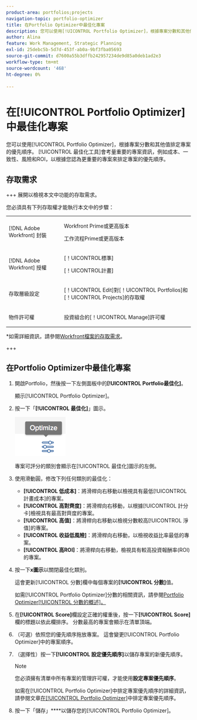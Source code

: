 ```yaml
---
product-area: portfolios;projects
navigation-topic: portfolio-optimizer
title: 在Portfolio Optimizer中最佳化專案
description: 您可以使用[!UICONTROL Portfolio Optimizer]，根據專案分數和其他值排定專案的優先順序。 Optimizer會考量重要的專案資訊，例如成本、一致性、風險和ROI，以根據對您而言更重要的專案來排定專案的優先順序。
author: Alina
feature: Work Management, Strategic Planning
exl-id: 25debc5b-5d7d-453f-ab0a-9bf3fba05693
source-git-commit: d7600a55b3dffb242957234de9d85a0deb1ad2e3
workflow-type: tm+mt
source-wordcount: '468'
ht-degree: 0%

---
```


# 在[!UICONTROL Portfolio Optimizer]中最佳化專案

您可以使用[!UICONTROL Portfolio Optimizer]，根據專案分數和其他值排定專案的優先順序。 [!UICONTROL 最佳化工具]會考量重要的專案資訊，例如成本、一致性、風險和ROI，以根據您認為更重要的專案來排定專案的優先順序。

## 存取需求

+++ 展開以檢視本文中功能的存取需求。 

您必須具有下列存取權才能執行本文中的步驟：

<table style="table-layout:auto"> 
 <col> 
 <col> 
 <tbody> 
  <tr> 
   <td role="rowheader">[!DNL Adobe Workfront] 封裝</td> 
   <td> <p>Workfront Prime或更高版本</p>
      <p>工作流程Prime或更高版本</p>
    </td> 
  </tr> 
  <tr> 
   <td role="rowheader">[!DNL Adobe Workfront] 授權</td> 
   <td> <p>[！UICONTROL標準]</p>
   <p>[！UICONTROL計畫]</p> </td> 
  </tr> 
  <tr> 
   <td role="rowheader">存取層級設定</td> 
   <td> <p>[！UICONTROL Edit]對[！UICONTROL Portfolios]和[！UICONTROL Projects]的存取權</p>  </td>
</tr> 
  <tr> 
   <td role="rowheader">物件許可權</td> 
   <td> <p>投資組合的[！UICONTROL Manage]許可權</p>  </td> 
  </tr> 
 </tbody> 
</table>

*如需詳細資訊，請參閱[Workfront檔案的存取需求](/help/quicksilver/administration-and-setup/add-users/access-levels-and-object-permissions/access-level-requirements-in-documentation.md)。

+++

<!--Old
<table style="table-layout:auto"> 
 <col> 
 <col> 
 <tbody> 
  <tr> 
   <td role="rowheader">[!DNL Adobe Workfront] plan</td> 
   <td> Any</td> 
  </tr> 
  <tr> 
   <td role="rowheader">Adobe Workfront licenses*</td> 
   <td> <p>New: [!UICONTROL Standard] </p>
   <p>Current: [!UICONTROL Plan] </p> </td> 
  </tr> 
  <tr> 
   <td role="rowheader">Access level configurations*</td> 
   <td> <p>[!UICONTROL Edit] access to Projects and Portfolios</p> </td> 
  </tr> 
  <tr> 
   <td role="rowheader">Object permissions</td> 
   <td> <p>[!UICONTROL Manage] permissions to the portfolio</p> <p>Contribute or higher permissions to the projects</p> 
   <p>You must have Manage permissions to all the projects in the list to be able to use <b>Set project priority</b>.</p>
    </td> 
  </tr> 
 </tbody> 
</table>-->

## 在Portfolio Optimizer中最佳化專案

1. 開啟Portfolio，然後按一下左側面板中的&#x200B;**[!UICONTROL Portfolio最佳化]**。

   顯示[!UICONTROL Portfolio Optimizer]。

1. 按一下「**[!UICONTROL 最佳化]**」圖示。

   ![最佳化圖示](assets/optimize-icon-portfolio-optimizer.png)

   專案可評分的類別會顯示在[!UICONTROL 最佳化]圖示的左側。

1. 使用滑動圓，修改下列任何類別的最佳化：

   * **[!UICONTROL 低成本]**：將滑桿向右移動以檢視具有最低[!UICONTROL 計畫成本]的專案。
   * **[!UICONTROL 高對齊度]**：將滑桿向右移動，以根據[!UICONTROL 計分卡]檢視具有最高對齊度的專案。
   * **[!UICONTROL 高值]**：將滑桿向右移動以檢視分數較高[!UICONTROL 淨值]的專案。
   * **[!UICONTROL 收益低風險]**：將滑桿向右移動，以檢視收益比率最低的專案。
   * **[!UICONTROL 高ROI]**：將滑桿向右移動，檢視具有較高投資報酬率(ROI)的專案。

1. 按一下&#x200B;**x圖示**&#x200B;以關閉最佳化類別。

   這會更新[!UICONTROL 分數]欄中每個專案的&#x200B;**[!UICONTROL 分數]**&#x200B;值。

   如需[!UICONTROL Portfolio Optimizer]分數的相關資訊，請參閱[Portfolio Optimizer[!UICONTROL 分數的概述]。](../../../manage-work/portfolios/portfolio-optimizer/portfolio-optimizer-score.md)

1. 在&#x200B;**[!UICONTROL Score]**&#x200B;欄設定正確的權重後，按一下&#x200B;**[!UICONTROL Score]**&#x200B;欄的標題以依此欄排序。 分數最高的專案會顯示在清單頂端。

1. （可選）依照您的優先順序拖放專案。
這會變更[!UICONTROL Portfolio Optimizer]中的專案順序。
1. （選擇性）按一下&#x200B;**[!UICONTROL 設定優先順序]**&#x200B;以儲存專案的新優先順序。

   >[!NOTE]
   >
   >   您必須擁有清單中所有專案的管理許可權，才能使用&#x200B;**設定專案優先順序**。

   如需在[!UICONTROL Portfolio Optimizer]中排定專案優先順序的詳細資訊，請參閱文章[在[!UICONTROL Portfolio Optimizer]](../../../manage-work/portfolios/portfolio-optimizer/prioritize-projects-in-portfolio-optimizer.md)中排定專案優先順序。

1. 按一下「儲存」****&#x200B;以儲存您的[!UICONTROL Portfolio Optimizer]。
